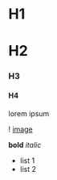 # H1
# H2
### H3
#### H4

lorem ipsum


! [image](/favicon.svg)

**bold**
*italic*

- list 1
- list 2